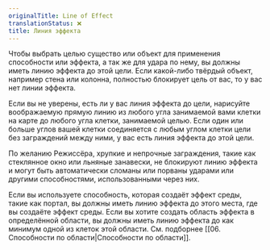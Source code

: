 ```yaml
---
originalTitle: Line of Effect
translationStatus: ❌
title: Линия эффекта
---
```

Чтобы выбрать целью существо или объект для применения способности или эффекта, а так же для удара по нему, вы должны иметь линию эффекта до этой цели. Если какой-либо твёрдый объект, например стена или колонна, полностью блокирует цель от вас, то у вас нет линии эффекта.

Если вы не уверены, есть ли у вас линия эффекта до цели, нарисуйте воображаемую прямую линию из любого угла занимаемой вами клетки на карте до любого угла клетки, занимаемой целью. Если один или больше углов вашей клетки соединяется с любым углом клетки цели без заграждений между ними, у вас есть линия эффекта до этой цели. 

По желанию Режиссёра, хрупкие и непрочные заграждения, такие как стеклянное окно или льняные занавески, не блокируют линию эффекта и могут быть автоматически сломаны или порваны ударами или другими способностями, использованными через них. 

Если вы используете способность, которая создаёт эффект среды, такие как портал, вы должны иметь линию эффекта до этого места, где вы создаёте эффект среды. Если вы хотите создать область эффекта в определённой области, вы должны иметь линию эффекта до как минимум одной из клеток этой области. См. подборнее [[06. Способности по области|Способности по области]].